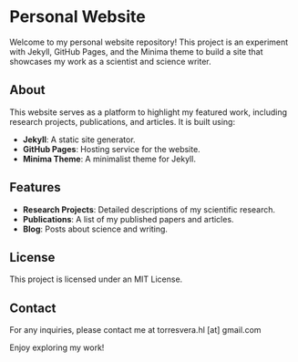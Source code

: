 # Personal Website

Welcome to my personal website repository! This project is an experiment with Jekyll, GitHub Pages, and the Minima theme to build a site that showcases my work as a scientist and science writer.

## About

This website serves as a platform to highlight my featured work, including research projects, publications, and articles. It is built using:

- **Jekyll**: A static site generator.
- **GitHub Pages**: Hosting service for the website.
- **Minima Theme**: A minimalist theme for Jekyll.

## Features

- **Research Projects**: Detailed descriptions of my scientific research.
- **Publications**: A list of my published papers and articles.
- **Blog**: Posts about science and writing.

## License

This project is licensed under an MIT License. 

## Contact

For any inquiries, please contact me at torresvera.hl [at] gmail.com

Enjoy exploring my work!
